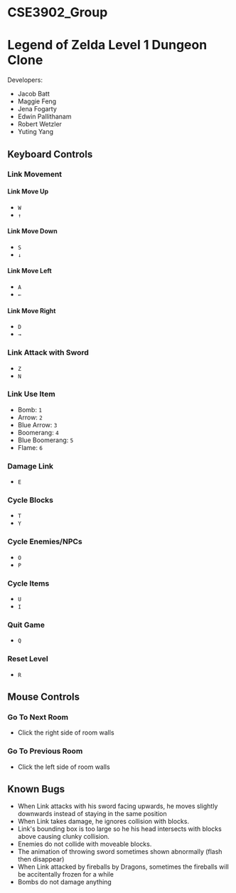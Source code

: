 # CSE3902_Group 

# Legend of Zelda Level 1 Dungeon Clone
Developers: 
- Jacob Batt
- Maggie Feng
- Jena Fogarty 
- Edwin Pallithanam 
- Robert Wetzler
- Yuting Yang

## Keyboard Controls
### Link Movement
#### Link Move Up
- ```W```
- ```↑```
#### Link Move Down
- ```S```
- ```↓```
#### Link Move Left
- ```A```
- ```←```
#### Link Move Right
- ```D```
- ```→```
### Link Attack with Sword
- ```Z```
- ```N```
### Link Use Item
- Bomb: ```1```
- Arrow: ```2```
- Blue Arrow: ```3```
- Boomerang: ```4```
- Blue Boomerang: ```5```
- Flame: ```6```
### Damage Link
- ```E```
### Cycle Blocks
- ```T```
- ```Y```
### Cycle Enemies/NPCs
- ```O```
- ```P```
### Cycle Items
- ```U```
- ```I```
### Quit Game
- ```Q```
### Reset Level
- ```R```

## Mouse Controls
### Go To Next Room
- Click the right side of room walls
### Go To Previous Room
- Click the left side of room walls

## Known Bugs
- When Link attacks with his sword facing upwards, he moves slightly downwards instead of staying in the same position
- When Link takes damage, he ignores collision with blocks. 
- Link's bounding box is too large so he his head intersects with blocks above causing clunky collision. 
- Enemies do not collide with moveable blocks.
- The animation of throwing sword sometimes shown abnormally (flash then disappear)
- When Link attacked by fireballs by Dragons, sometimes the fireballs will be accitentally frozen for a while
- Bombs do not damage anything
